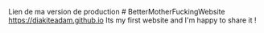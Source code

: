Lien de ma version de production # BetterMotherFuckingWebsite https://diakiteadam.github.io
Its my first website and I'm happy to share it ! 

